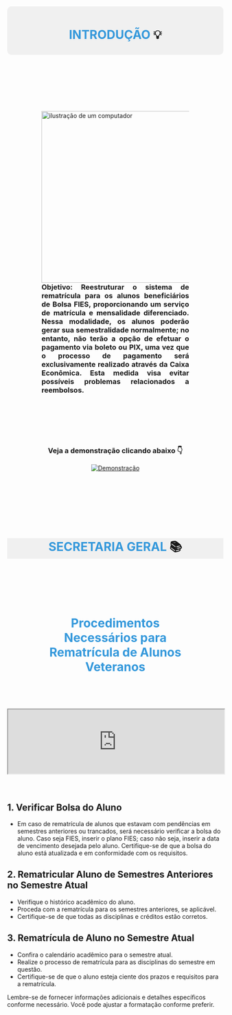 <div align="center" style="background-color: #f0f0f0; padding: 10px; border-radius: 10px;">

# <span style="color: #3498db;">**INTRODUÇÃO**</span> 💡


</div>
<BR><BR><BR>

<div style="text-align: justify; margin: 80px;">


<img src="https://raw.githubusercontent.com/MicaelliMedeiros/micaellimedeiros/master/image/computer-illustration.png" alt="ilustração de um computador" min-width="400px" max-width="400px" width="400px" align="right">

### **Objetivo:** Reestruturar o sistema de rematrícula para os alunos beneficiários de Bolsa FIES, proporcionando um serviço de matrícula e mensalidade diferenciado. Nessa modalidade, os alunos poderão gerar sua semestralidade normalmente; no entanto, não terão a opção de efetuar o pagamento via boleto ou PIX, uma vez que o processo de pagamento será exclusivamente realizado através da Caixa Econômica. Esta medida visa evitar possíveis problemas relacionados a reembolsos.

</div>

<BR>

<div align="center">

### Veja a demonstração clicando abaixo 👇

[![Demonstração](https://img.youtube.com/vi/BUAQraH7SII/0.jpg)](https://www.youtube.com/watch?v=BUAQraH7SII)

</div>


<br><br><br><br><br><br>

<div align="center" style="background-color: #f0f0f0; padding: 0px; border-radius: 0px;">

# <span style="color: #3498db;">**SECRETARIA GERAL**</span> 📚

</div>
<BR><BR>

<div>


<div style="text-align: center; margin: 80px;">

# <span style="color: #3498db;">**Procedimentos Necessários para Rematrícula de Alunos Veteranos**</span>
</div>



<div style="text-align: center; margin: 0; padding: 0px;">

  <iframe src="https://giphy.com/embed/fE4FCOe9pNHjWFIaTm" width="100%" style="max-width: 1900px;" class="giphy-embed" allowFullScreen></iframe>
</div>
<br><br>
<div>

## 1. **Verificar Bolsa do Aluno**
   - Em caso de rematrícula de alunos que estavam com pendências em semestres anteriores ou trancados, será necessário verificar a bolsa do aluno. Caso seja FIES, inserir o plano FIES; caso não seja, inserir a data de vencimento desejada pelo aluno. Certifique-se de que a bolsa do aluno está atualizada e em conformidade com os requisitos.

## 2. **Rematricular Aluno de Semestres Anteriores no Semestre Atual**
   - Verifique o histórico acadêmico do aluno.
   - Proceda com a rematrícula para os semestres anteriores, se aplicável.
   - Certifique-se de que todas as disciplinas e créditos estão corretos.

## 3. **Rematrícula de Aluno no Semestre Atual**
   - Confira o calendário acadêmico para o semestre atual.
   - Realize o processo de rematrícula para as disciplinas do semestre em questão.
   - Certifique-se de que o aluno esteja ciente dos prazos e requisitos para a rematrícula.

Lembre-se de fornecer informações adicionais e detalhes específicos conforme necessário. Você pode ajustar a formatação conforme preferir.

</div>



